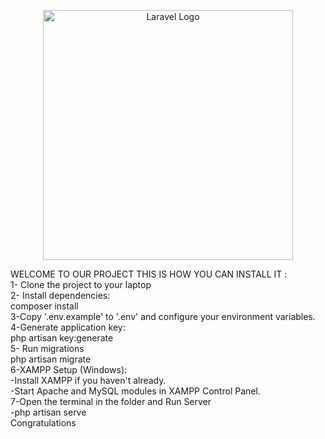 <p align="center"><a href="https://laravel.com" target="_blank"><img src="https://raw.githubusercontent.com/laravel/art/master/logo-lockup/5%20SVG/2%20CMYK/1%20Full%20Color/laravel-logolockup-cmyk-red.svg" width="400" alt="Laravel Logo"></a></p>

 WELCOME TO OUR PROJECT THIS IS HOW YOU CAN INSTALL IT : <br>
1- Clone the project to your laptop <br>
2- Install dependencies: <br>
   composer install <br>
3-Copy '.env.example' to '.env' and configure your environment variables. <br>
4-Generate application key: <br>
   php artisan key:generate <br>
5- Run migrations<br>
   php artisan migrate<br>
6-XAMPP Setup (Windows):<br>
   -Install XAMPP if you haven't already.<br>
   -Start Apache and MySQL modules in XAMPP Control Panel.<br>
7-Open the terminal in the folder and Run Server<br>
   -php artisan serve<br>
Congratulations<br>
